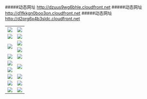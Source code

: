 #####动态网址 http://dzuus9wg6bhle.cloudfront.net
#####动态网址 http://d1fkkgn0boo3on.cloudfront.net
#####动态网址 http://d2prg6x4b3sldc.cloudfront.net
<table>
  <tr height="1"></tr>
  <tr>
    <td><a href="https://d1fkkgn0boo3on.cloudfront.net" target="_blank"><img src="https://d1fkkgn0boo3on.cloudfront.net/Up/0WMDT0.jpg" /></a></td>
    <td><a href="https://d1fkkgn0boo3on.cloudfront.net/oNote.aspx" target="_blank"><img src="https://d1fkkgn0boo3on.cloudfront.net/Up/0WZTT0.jpg" /></a></td>
  </tr>
  <tr>
    <td><a href="http://11f.australiancollege.com.au/0" target="_blank"><img src="https://d1fkkgn0boo3on.cloudfront.net/Up/0DTW.jpg"/></a></td>
    <td><a href="https://d1fkkgn0boo3on.cloudfront.net/ogST.aspx" target="_blank"><img src="https://d1fkkgn0boo3on.cloudfront.net/Up/ST.jpg"/></a></td>
  </tr>
  <tr>
    <td rowspan=2><a href="https://d1fkkgn0boo3on.cloudfront.net/ogUP.aspx?name=WJ.mp4" target="_blank"><img src="https://d1fkkgn0boo3on.cloudfront.net/Up/WJ.jpg" /></a></td>
    <td><a href="https://d1fkkgn0boo3on.cloudfront.net/ogUP.aspx?name=DKC.mp4&count=12" target="_blank"><img src="https://d1fkkgn0boo3on.cloudfront.net/Up/DKC.jpg" /></a></td> 
  </tr>
  <tr>
    <td><a href="https://d1fkkgn0boo3on.cloudfront.net/ogUP.aspx?name=LRWS.mp4&count=6B:11,5A:10,5B:35,4A:14,4B:19,3A:10,3B:26,2A:16,2B:21,1A:23,1B:29" target="_blank"><img src="https://d1fkkgn0boo3on.cloudfront.net/Up/LRWS.jpg" /></a></td>
  </tr>
  <tr>
    <td><a href="https://d1fkkgn0boo3on.cloudfront.net/ogUP.aspx?name=WJZM.mp4&count=8" target="_blank"><img src="https://d1fkkgn0boo3on.cloudfront.net/Up/WJZM.jpg" /></a></td>
    <td><a href="https://d1fkkgn0boo3on.cloudfront.net/ogUP.aspx?name=XTFY.mp4&count=8" target="_blank"><img src="https://d1fkkgn0boo3on.cloudfront.net/Up/XTFY.jpg" /></a></td>
  </tr>
  <tr>
    <td><a href="https://d1fkkgn0boo3on.cloudfront.net/ogUP.aspx?name=JQR.mp4&count=2" target="_blank"><img src="https://d1fkkgn0boo3on.cloudfront.net/Up/JQR.jpg" /></a></td>   
    <td rowspan=2><a href="https://d1fkkgn0boo3on.cloudfront.net/ogUP.aspx?name=JP.mp4&count=9" target="_blank"><img src="https://d1fkkgn0boo3on.cloudfront.net/Up/JP.jpg" /></td>
  </tr>
  <tr>
    <td><a href="https://d1fkkgn0boo3on.cloudfront.net/ogUP.aspx?name=MTDWH.mp4&count=28" target="_blank"><img src="https://d1fkkgn0boo3on.cloudfront.net/Up/MTDWH.jpg" /></a></td>
  </tr>
  <tr>
    <td><a href="https://d1fkkgn0boo3on.cloudfront.net/ogUP.aspx?name=4SZG.mp4&count=05:5,04:20&current=05:5" target="_blank"><img src="https://d1fkkgn0boo3on.cloudfront.net/Up/4SZG0.jpg" /></a></td>
    <td><a href="https://d1fkkgn0boo3on.cloudfront.net/ogUP.aspx?name=4SDJ.mp4&count=05:16,04:52&current=05:16" target="_blank"><img src="https://d1fkkgn0boo3on.cloudfront.net/Up/4SDJ0.jpg" /></a></td>
  </tr>
  <tr>
    <td><a href="https://d1fkkgn0boo3on.cloudfront.net/ogUP.aspx?name=FG.zip" target="_blank"><img src="https://d1fkkgn0boo3on.cloudfront.net/Up/FG.jpg" /></a></td>
    <td><a href="https://d1fkkgn0boo3on.cloudfront.net/ogUP.aspx?name=FGA.apk" target="_blank"><img src="https://d1fkkgn0boo3on.cloudfront.net/Up/FGA.jpg" /></a></td>
  </tr>
  <tr>
    <td><a href="https://d1fkkgn0boo3on.cloudfront.net/ogUP.aspx?name=U.zip" target="_blank"><img src="https://d1fkkgn0boo3on.cloudfront.net/Up/U.jpg" /></a></td>
    <td><a href="https://d1fkkgn0boo3on.cloudfront.net/ogUP.aspx?name=UA.apk" target="_blank"><img src="https://d1fkkgn0boo3on.cloudfront.net/Up/UA.jpg" /></a></td>
  </tr>
</table>

